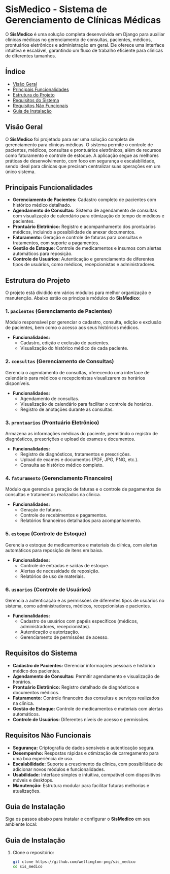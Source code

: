 # SisMedico - Sistema de Gerenciamento de Clínicas Médicas

O **SisMedico** é uma solução completa desenvolvida em Django para auxiliar clínicas médicas no gerenciamento de consultas, pacientes, médicos, prontuários eletrônicos e administração em geral. Ele oferece uma interface intuitiva e escalável, garantindo um fluxo de trabalho eficiente para clínicas de diferentes tamanhos.

## **Índice**

- [Visão Geral](#visão-geral)
- [Principais Funcionalidades](#principais-funcionalidades)
- [Estrutura do Projeto](#estrutura-do-projeto)
- [Requisitos do Sistema](#requisitos-do-sistema)
- [Requisitos Não Funcionais](#requisitos-não-funcionais)
- [Guia de Instalação](#guia-de-instalação)

## **Visão Geral**

O **SisMedico** foi projetado para ser uma solução completa de gerenciamento para clínicas médicas. O sistema permite o controle de pacientes, médicos, consultas e prontuários eletrônicos, além de recursos como faturamento e controle de estoque. A aplicação segue as melhores práticas de desenvolvimento, com foco em segurança e escalabilidade, sendo ideal para clínicas que precisam centralizar suas operações em um único sistema.

## **Principais Funcionalidades**

- **Gerenciamento de Pacientes:** Cadastro completo de pacientes com histórico médico detalhado.
- **Agendamento de Consultas:** Sistema de agendamento de consultas com visualização de calendário para otimização do tempo de médicos e pacientes.
- **Prontuário Eletrônico:** Registro e acompanhamento dos prontuários médicos, incluindo a possibilidade de anexar documentos.
- **Faturamento:** Geração e controle de faturas para consultas e tratamentos, com suporte a pagamentos.
- **Gestão de Estoque:** Controle de medicamentos e insumos com alertas automáticos para reposição.
- **Controle de Usuários:** Autenticação e gerenciamento de diferentes tipos de usuários, como médicos, recepcionistas e administradores.

## **Estrutura do Projeto**

O projeto está dividido em vários módulos para melhor organização e manutenção. Abaixo estão os principais módulos do **SisMedico**:

### **1. `pacientes` (Gerenciamento de Pacientes)**

Módulo responsável por gerenciar o cadastro, consulta, edição e exclusão de pacientes, bem como o acesso aos seus históricos médicos.

- **Funcionalidades:**
  - Cadastro, edição e exclusão de pacientes.
  - Visualização do histórico médico de cada paciente.

### **2. `consultas` (Gerenciamento de Consultas)**

Gerencia o agendamento de consultas, oferecendo uma interface de calendário para médicos e recepcionistas visualizarem os horários disponíveis.

- **Funcionalidades:**
  - Agendamento de consultas.
  - Visualização de calendário para facilitar o controle de horários.
  - Registro de anotações durante as consultas.

### **3. `prontuarios` (Prontuário Eletrônico)**

Armazena as informações médicas do paciente, permitindo o registro de diagnósticos, prescrições e upload de exames e documentos.

- **Funcionalidades:**
  - Registro de diagnósticos, tratamentos e prescrições.
  - Upload de exames e documentos (PDF, JPG, PNG, etc.).
  - Consulta ao histórico médico completo.

### **4. `faturamento` (Gerenciamento Financeiro)**

Módulo que gerencia a geração de faturas e o controle de pagamentos de consultas e tratamentos realizados na clínica.

- **Funcionalidades:**
  - Geração de faturas.
  - Controle de recebimentos e pagamentos.
  - Relatórios financeiros detalhados para acompanhamento.

### **5. `estoque` (Controle de Estoque)**

Gerencia o estoque de medicamentos e materiais da clínica, com alertas automáticos para reposição de itens em baixa.

- **Funcionalidades:**
  - Controle de entradas e saídas de estoque.
  - Alertas de necessidade de reposição.
  - Relatórios de uso de materiais.

### **6. `usuarios` (Controle de Usuários)**

Gerencia a autenticação e as permissões de diferentes tipos de usuários no sistema, como administradores, médicos, recepcionistas e pacientes.

- **Funcionalidades:**
  - Cadastro de usuários com papéis específicos (médicos, administradores, recepcionistas).
  - Autenticação e autorização.
  - Gerenciamento de permissões de acesso.

## **Requisitos do Sistema**

- **Cadastro de Pacientes:** Gerenciar informações pessoais e histórico médico dos pacientes.
- **Agendamento de Consultas:** Permitir agendamento e visualização de horários.
- **Prontuário Eletrônico:** Registro detalhado de diagnósticos e documentos médicos.
- **Faturamento:** Controle financeiro das consultas e serviços realizados na clínica.
- **Gestão de Estoque:** Controle de medicamentos e materiais com alertas automáticos.
- **Controle de Usuários:** Diferentes níveis de acesso e permissões.

## **Requisitos Não Funcionais**

- **Segurança:** Criptografia de dados sensíveis e autenticação segura.
- **Desempenho:** Respostas rápidas e otimização de carregamento para uma boa experiência de uso.
- **Escalabilidade:** Suporte a crescimento da clínica, com possibilidade de adicionar novos módulos e funcionalidades.
- **Usabilidade:** Interface simples e intuitiva, compatível com dispositivos móveis e desktops.
- **Manutenção:** Estrutura modular para facilitar futuras melhorias e atualizações.

## **Guia de Instalação**

Siga os passos abaixo para instalar e configurar o **SisMedico** em seu ambiente local:

## **Guia de Instalação**

1. Clone o repositório:

   ```bash
   git clone https://github.com/wellington-png/sis_medico
   cd sis_medico

